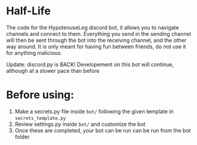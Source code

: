 # Half-Life
The code for the HypotenuseLeg discord bot, it allows you to navigate channels and connect to them. Everything you send in the sending channel will then be sent through the bot into the receiving channel, and the other way around.
It is only meant for having fun between friends, do not use it for anything malicious.

Update: discord.py is BACK!
Developement on this bot will continue, although at a slower pace than before

# Before using:
1. Make a secrets.py file inside `bot/` following the given template in `secrets_template.py`
2. Review settings.py inside `bot/` and customize the bot
3. Once these are completed, your bot can be run can be run from the bot folder

